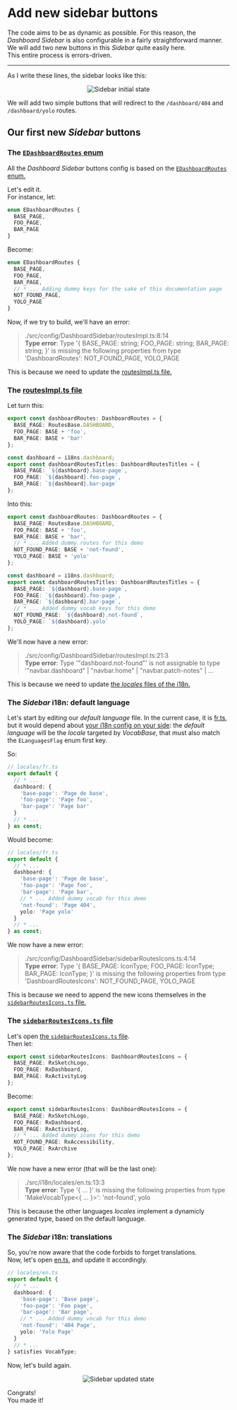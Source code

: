 # Add new sidebar buttons

The code aims to be as dynamic as possible. For this reason, the _Dashboard Sidebar_ is also configurable in a fairly straightforward manner.  
We will add two new buttons in this _Sidebar_ quite easily here.  
This entire process is errors-driven.

---

As I write these lines, the sidebar looks like this:

<p align="center"><img src="./Assets/02.add-new-sidebar-buttons/sidebar-initial-state.png" alt="Sidebar initial state"/></p>

We will add two simple buttons that will redirect to the `/dashboard/404` and `/dashboard/yolo` routes.

## Our first new _Sidebar_ buttons

### The [`EDashboardRoutes` enum](/src/config/DashboardSidebar/utils/RoutesMapping.ts)

All the _Dashboard Sidebar_ buttons config is based on the [`EDashboardRoutes` enum.](/src/config/DashboardSidebar/utils/RoutesMapping.ts)

Let's edit it.  
For instance, let:

```ts
enum EDashboardRoutes {
  BASE_PAGE,
  FOO_PAGE,
  BAR_PAGE
}
```

Become:

```ts
enum EDashboardRoutes {
  BASE_PAGE,
  FOO_PAGE,
  BAR_PAGE,
  // * ... Adding dummy keys for the sake of this documentation page
  NOT_FOUND_PAGE,
  YOLO_PAGE
}
```

Now, if we try to build, we'll have an error:

> ./src/config/DashboardSidebar/routesImpl.ts:8:14  
> **Type error**: Type '{ BASE_PAGE: string; FOO_PAGE: string; BAR_PAGE: string; }' is missing the following properties from type 'DashboardRoutes':
> NOT_FOUND_PAGE, YOLO_PAGE

This is because we need to update the [routesImpl.ts file.](/src/config/DashboardSidebar/routesImpl.ts)

### The [routesImpl.ts file](/src/config/DashboardSidebar/routesImpl.ts)

Let turn this:

```ts
export const dashboardRoutes: DashboardRoutes = {
  BASE_PAGE: RoutesBase.DASHBOARD,
  FOO_PAGE: BASE + 'foo',
  BAR_PAGE: BASE + 'bar'
};

const dashboard = i18ns.dashboard;
export const dashboardRoutesTitles: DashboardRoutesTitles = {
  BASE_PAGE: `${dashboard}.base-page`,
  FOO_PAGE: `${dashboard}.foo-page`,
  BAR_PAGE: `${dashboard}.bar-page`
};
```

Into this:

```ts
export const dashboardRoutes: DashboardRoutes = {
  BASE_PAGE: RoutesBase.DASHBOARD,
  FOO_PAGE: BASE + 'foo',
  BAR_PAGE: BASE + 'bar',
  // * ... Added dummy routes for this demo
  NOT_FOUND_PAGE: BASE + 'not-found',
  YOLO_PAGE: BASE + 'yolo'
};

const dashboard = i18ns.dashboard;
export const dashboardRoutesTitles: DashboardRoutesTitles = {
  BASE_PAGE: `${dashboard}.base-page`,
  FOO_PAGE: `${dashboard}.foo-page`,
  BAR_PAGE: `${dashboard}.bar-page`,
  // * ... Added dummy vocab keys for this demo
  NOT_FOUND_PAGE: `${dashboard}.not-found`,
  YOLO_PAGE: `${dashboard}.yolo`
};
```

We'll now have a new error:

> ./src/config/DashboardSidebar/routesImpl.ts:21:3  
> **Type error**: Type '"dashboard.not-found"' is not assignable to type '"navbar.dashboard" | "navbar.home" | "navbar.patch-notes" | ...

This is because we need to update [the _locales_ files of the i18n.](/src/i18n/locales/)

### The _Sidebar_ i18n: default language

Let's start by editing our _default language_ file. In the current case, it is [fr.ts](/src/i18n/locales/fr.ts), but it would depend about
[your i18n config on your side](/src/config/i18n.ts): the _default language_ will be the _locale_ targeted by _VocabBase_, that must also match the
`ELanguagesFlag` enum first key.

So:

```ts
// locales/fr.ts
export default {
  // * ...
  dashboard: {
    'base-page': 'Page de base',
    'foo-page': 'Page foo',
    'bar-page': 'Page bar'
  }
  // * ...
} as const;
```

Would become:

```ts
// locales/fr.ts
export default {
  // * ...
  dashboard: {
    'base-page': 'Page de base',
    'foo-page': 'Page foo',
    'bar-page': 'Page bar',
    // * ... Added dummy vocab for this demo
    'not-found': 'Page 404',
    yolo: 'Page yolo'
  }
  // * ...
} as const;
```

We now have a new error:

> ./src/config/DashboardSidebar/sidebarRoutesIcons.ts:4:14  
> **Type error**: Type '{ BASE_PAGE: IconType; FOO_PAGE: IconType; BAR_PAGE: IconType; }' is missing the following properties from type
> 'DashboardRoutesIcons': NOT_FOUND_PAGE, YOLO_PAGE

This is because we need to append the new icons themselves in the [`sidebarRoutesIcons.ts` file.](/src/config/DashboardSidebar/sidebarRoutesIcons.ts)

### The [`sidebarRoutesIcons.ts` file](/src/config/DashboardSidebar/sidebarRoutesIcons.ts)

Let's open [the `sidebarRoutesIcons.ts` file](/src/config/DashboardSidebar/sidebarRoutesIcons.ts).  
Then let:

```ts
export const sidebarRoutesIcons: DashboardRoutesIcons = {
  BASE_PAGE: RxSketchLogo,
  FOO_PAGE: RxDashboard,
  BAR_PAGE: RxActivityLog
};
```

Become:

```ts
export const sidebarRoutesIcons: DashboardRoutesIcons = {
  BASE_PAGE: RxSketchLogo,
  FOO_PAGE: RxDashboard,
  BAR_PAGE: RxActivityLog,
  // * ... Added dummy icons for this demo
  NOT_FOUND_PAGE: RxAccessibility,
  YOLO_PAGE: RxArchive
};
```

We now have a new error (that will be the last one):

> ./src/i18n/locales/en.ts:13:3  
> **Type error**: Type '{ ... }' is missing the following properties from type 'MakeVocabType<{ ... }>': 'not-found', yolo

This is because the other languages _locales_ implement a dynamicly generated type, based on the default language.

### The _Sidebar_ i18n: translations

So, you're now aware that the code forbids to forget translations.  
Now, let's open [en.ts](/src/i18n/locales/en.ts), and update it accordingly.

```ts
// locales/en.ts
export default {
  // * ...
  dashboard: {
    'base-page': 'Base page',
    'foo-page': 'Foo page',
    'bar-page': 'Bar page',
    // * ... Added dummy vocab for this demo
    'not-found': '404 Page',
    yolo: 'Yolo Page'
  }
  // * ...
} satisfies VocabType;
```

Now, let's build again.

<p align="center"><img src="./Assets/02.add-new-sidebar-buttons/sidebar-updated-state.png" alt="Sidebar updated state"/></p>

Congrats!  
You made it!

